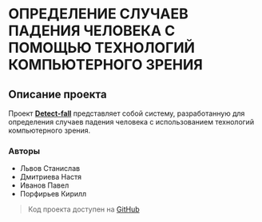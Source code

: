 # ОПРЕДЕЛЕНИЕ СЛУЧАЕВ ПАДЕНИЯ ЧЕЛОВЕКА С ПОМОЩЬЮ ТЕХНОЛОГИЙ КОМПЬЮТЕРНОГО ЗРЕНИЯ 

## Описание проекта

Проект **[Detect-fall](https://github.com/tickflag/Detect-fall)** представляет собой систему, разработанную для определения случаев падения человека с использованием технологий компьютерного зрения.

### Авторы

- Львов Станислав
- Дмитриева Настя
- Иванов Павел
- Порфирьев Кирилл

> Код проекта доступен на [GitHub](https://github.com/tickflag/Detect-fall)
